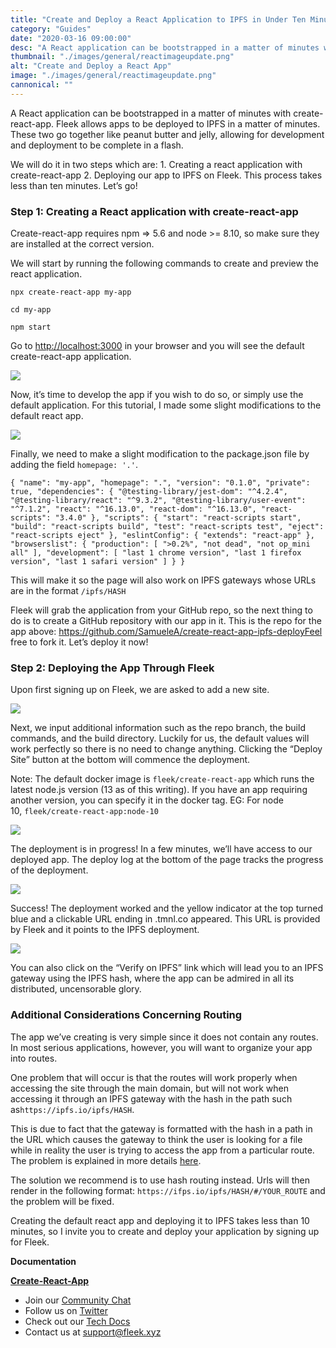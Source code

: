 ```yaml
---
title: "Create and Deploy a React Application to IPFS in Under Ten Minutes"
category: "Guides"
date: "2020-03-16 09:00:00"
desc: "A React application can be bootstrapped in a matter of minutes with create-react-app. Fleek allows apps to be deployed to IPFS in a matter of minutes."
thumbnail: "./images/general/reactimageupdate.png"
alt: "Create and Deploy a React App"
image: "./images/general/reactimageupdate.png"
cannonical: ""
---
```


A React application can be bootstrapped in a matter of minutes with create-react-app. Fleek allows apps to be deployed to IPFS in a matter of minutes. These two go together like peanut butter and jelly, allowing for development and deployment to be complete in a flash.

We will do it in two steps which are: 1. Creating a react application with create-react-app 2. Deploying our app to IPFS on Fleek. This process takes less than ten minutes. Let’s go!

### **Step 1: Creating a React application with create-react-app**

Create-react-app requires npm => 5.6 and node >= 8.10, so make sure they are installed at the correct version.

We will start by running the following commands to create and preview the react application.

`npx create-react-app my-app`

`cd my-app`

`npm start`

Go to [http://localhost:3000](http://localhost:3000/) in your browser and you will see the default create-react-app application.

![](./images/general/react2.png)

Now, it’s time to develop the app if you wish to do so, or simply use the default application. For this tutorial, I made some slight modifications to the default react app.

![](./images/general/react3.png)


Finally, we need to make a slight modification to the package.json file by adding the field `homepage: '.'`.

`{
  "name": "my-app",
  "homepage": ".",
  "version": "0.1.0",
  "private": true,
  "dependencies": {
    "@testing-library/jest-dom": "^4.2.4",
    "@testing-library/react": "^9.3.2",
    "@testing-library/user-event": "^7.1.2",
    "react": "^16.13.0",
    "react-dom": "^16.13.0",
    "react-scripts": "3.4.0"
  },
  "scripts": {
    "start": "react-scripts start",
    "build": "react-scripts build",
    "test": "react-scripts test",
    "eject": "react-scripts eject"
  },
  "eslintConfig": {
    "extends": "react-app"
  },
  "browserslist": {
    "production": [
      ">0.2%",
      "not dead",
      "not op_mini all"
    ],
    "development": [
      "last 1 chrome version",
      "last 1 firefox version",
      "last 1 safari version"
    ]
  }
}`

This will make it so the page will also work on IPFS gateways whose URLs are in the format `/ipfs/HASH`

Fleek will grab the application from your GitHub repo, so the next thing to do is to create a GitHub repository with our app in it. This is the repo for the app above: https://github.com/SamueleA/create-react-app-ipfs-deployFeel free to fork it. Let’s deploy it now!

### **Step 2: Deploying the App Through Fleek**

Upon first signing up on Fleek, we are asked to add a new site.

![](./images/general/react4.png)


Next, we input additional information such as the repo branch, the build commands, and the build directory. Luckily for us, the default values will work perfectly so there is no need to change anything. Clicking the “Deploy Site” button at the bottom will commence the deployment.

Note: The default docker image is `fleek/create-react-app` which runs the latest node.js version (13 as of this writing). If you have an app requiring another version, you can specify it in the docker tag. EG: For node 10, `fleek/create-react-app:node-10`

![](./images/general/react5.png)


The deployment is in progress! In a few minutes, we’ll have access to our deployed app. The deploy log at the bottom of the page tracks the progress of the deployment.

![](./images/general/react6.png)

Success! The deployment worked and the yellow indicator at the top turned blue and a clickable URL ending in .tmnl.co appeared. This URL is provided by Fleek and it points to the IPFS deployment.

![](./images/general/react7.png)

You can also click on the “Verify on IPFS” link which will lead you to an IPFS gateway using the IPFS hash, where the app can be admired in all its distributed, uncensorable glory.

### **Additional Considerations Concerning Routing**

The app we’ve creating is very simple since it does not contain any routes. In most serious applications, however, you will want to organize your app into routes.

One problem that will occur is that the routes will work properly when accessing the site through the main domain, but will not work when accessing it through an IPFS gateway with the hash in the path such as`https://ipfs.io/ipfs/HASH`.

This is due to fact that the gateway is formatted with the hash in a path in the URL which causes the gateway to think the user is looking for a file while in reality the user is trying to access the app from a particular route. The problem is explained in more details [here](https://youtu.be/EOca15VdP-8?t=155).

The solution we recommend is to use hash routing instead. Urls will then render in the following format: `https://ifps.io/ipfs/HASH/#/YOUR_ROUTE` and the problem will be fixed.

Creating the default react app and deploying it to IPFS takes less than 10 minutes, so I invite you to create and deploy your application by signing up for Fleek.

**Documentation**

**[Create-React-App](https://reactjs.org/docs/create-a-new-react-app.html)**

- Join our [Community Chat](https://discord.com/invite/fleek)
- Follow us on [Twitter](https://twitter.com/fleekxyz)
- Check out our [Tech Docs](https://docs.fleek.xyz/)
- Contact us at support@fleek.xyz
